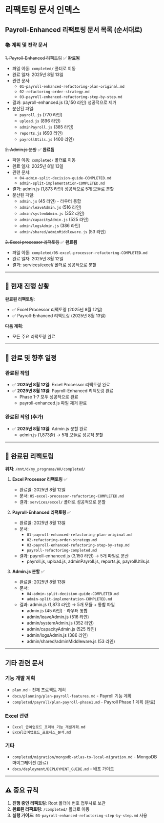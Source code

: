 # 리팩토링 문서 인덱스

## Payroll-Enhanced 리팩토링 문서 목록 (순서대로)

### 📚 계획 및 전략 문서

~~1. Payroll-Enhanced 리팩토링~~ ✅ **완료됨**
   - 파일 이동: `completed/` 폴더로 이동
   - 완료 일자: 2025년 8월 13일
   - 관련 문서:
     - `01-payroll-enhanced-refactoring-plan-original.md`
     - `02-refactoring-order-strategy.md`
     - `03-payroll-enhanced-refactoring-step-by-step.md`
   - 결과: payroll-enhanced.js (3,150 라인) 성공적으로 제거
   - 분산된 파일:
     - `payroll.js` (770 라인)
     - `upload.js` (896 라인)
     - `adminPayroll.js` (385 라인)
     - `reports.js` (690 라인)
     - `payrollUtils.js` (400 라인)

~~2. Admin.js 분할~~ ✅ **완료됨**
   - 파일 이동: `completed/` 폴더로 이동
   - 완료 일자: 2025년 8월 13일
   - 관련 문서:
     - `04-admin-split-decision-guide-COMPLETED.md`
     - `admin-split-implementation-COMPLETED.md`
   - 결과: admin.js (1,873 라인) 성공적으로 5개 모듈로 분할
   - 분산된 파일:
     - `admin.js` (45 라인) - 라우터 통합
     - `admin/leaveAdmin.js` (516 라인)
     - `admin/systemAdmin.js` (352 라인)
     - `admin/capacityAdmin.js` (525 라인)
     - `admin/logsAdmin.js` (386 라인)
     - `admin/shared/adminMiddleware.js` (53 라인)

~~3. Excel processor 리팩토링~~ ✅ **완료됨**
   - 파일 이동: `completed/05-excel-processor-refactoring-COMPLETED.md`
   - 완료 일자: 2025년 8월 12일
   - 결과: services/excel/ 폴더로 성공적으로 분할

---

## 🚀 현재 진행 상황

**완료된 리팩토링**:
- ✅ Excel Processor 리팩토링 (2025년 8월 12일)
- ✅ Payroll-Enhanced 리팩토링 (2025년 8월 13일)

**다음 계획**:
- 모든 주요 리팩토링 완료

---

## 📅 완료 및 향후 일정

### 완료된 작업
- ✅ **2025년 8월 12일**: Excel Processor 리팩토링 완료
- ✅ **2025년 8월 13일**: Payroll-Enhanced 리팩토링 완료
  - Phase 1-7 모두 성공적으로 완료
  - payroll-enhanced.js 파일 제거 완료

### 완료된 작업 (추가)
- ✅ **2025년 8월 13일**: Admin.js 분할 완료
  - admin.js (1,873줄) → 5개 모듈로 성공적 분할

---

## 📂 완료된 리팩토링

**위치**: `/mnt/d/my_programs/HR/completed/`

1. **Excel Processor 리팩토링** ✅
   - 완료일: 2025년 8월 12일
   - 문서: `05-excel-processor-refactoring-COMPLETED.md`
   - 결과: `services/excel/` 폴더로 성공적으로 분할

2. **Payroll-Enhanced 리팩토링** ✅
   - 완료일: 2025년 8월 13일
   - 문서:
     - `01-payroll-enhanced-refactoring-plan-original.md`
     - `02-refactoring-order-strategy.md`
     - `03-payroll-enhanced-refactoring-step-by-step.md`
     - `payroll-refactoring-completed.md`
   - 결과: payroll-enhanced.js (3,150 라인) → 5개 파일로 분산
     - payroll.js, upload.js, adminPayroll.js, reports.js, payrollUtils.js

3. **Admin.js 분할** ✅
   - 완료일: 2025년 8월 13일
   - 문서:
     - `04-admin-split-decision-guide-COMPLETED.md`
     - `admin-split-implementation-COMPLETED.md`
   - 결과: admin.js (1,873 라인) → 5개 모듈 + 통합 파일
     - admin.js (45 라인) - 라우터 통합
     - admin/leaveAdmin.js (516 라인)
     - admin/systemAdmin.js (352 라인)
     - admin/capacityAdmin.js (525 라인)
     - admin/logsAdmin.js (386 라인)
     - admin/shared/adminMiddleware.js (53 라인)

---

## 기타 관련 문서

### 기능 개발 계획
- `plan.md` - 전체 프로젝트 계획
- `docs/planning/plan-payroll-features.md` - Payroll 기능 계획
- `completed/payroll/plan-payroll-phase1.md` - Payroll Phase 1 계획 (완료)

### Excel 관련
- `Excel_급여업로드_프리뷰_기능_개발계획.md`
- `Excel급여업로드_프로세스_분석.md`

### 기타
- `completed/migration/mongodb-atlas-to-local-migration.md` - MongoDB 마이그레이션 (완료)
- `docs/deployment/DEPLOYMENT_GUIDE.md` - 배포 가이드

---

## ⚠️ 중요 규칙

1. **진행 중인 리팩토링**: Root 폴더에 번호 접두사로 보관
2. **완료된 리팩토링**: `/completed/` 폴더로 이동
3. **실행 가이드**: `03-payroll-enhanced-refactoring-step-by-step.md` 사용
